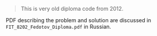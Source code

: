 > This is very old diploma code from 2012.

PDF describing the problem and solution are discussed in `FIT_8202_Fedotov_Diploma.pdf` in Russian.
